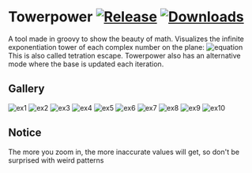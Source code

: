 # Towerpower [![Release](https://img.shields.io/github/v/release/GraxCode/towerpower)](https://github.com/GraxCode/idiots-pgp/releases) [![Downloads](https://img.shields.io/github/downloads/GraxCode/idiots-pgp/total)](https://github.com/GraxCode/towerpower/releases)
A tool made in groovy to show the beauty of math. Visualizes the infinite exponentiation tower of each complex number on the plane:
![equation](res/power.png)
This is also called tetration escape. Towerpower also has an alternative mode where the base is updated each iteration.
## Gallery

![ex1](res/ex1.png)
![ex2](res/ex2.png)
![ex3](res/ex3.png)
![ex4](res/ex4.png)
![ex5](res/ex5.png)
![ex6](res/ex6.png)
![ex7](res/ex7.png)
![ex8](res/ex8.png)
![ex9](res/ex9.png)
![ex10](res/ex10.png)

## Notice
The more you zoom in, the more inaccurate values will get, so don't be surprised with weird patterns